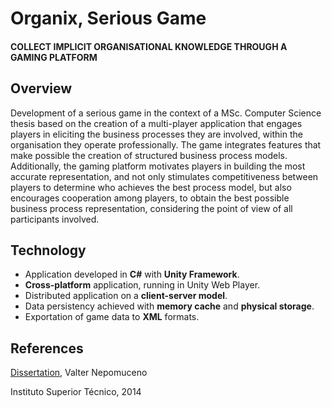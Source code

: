 # Organix, Serious Game

#### COLLECT IMPLICIT ORGANISATIONAL KNOWLEDGE THROUGH A GAMING PLATFORM

## Overview

Development of a serious game in the context of a MSc. Computer Science thesis based on the creation of a multi-player application that engages players in eliciting the business processes they are involved, within the organisation they operate professionally. The game integrates features that make possible the creation of structured business process models. Additionally, the gaming platform motivates players in building the most accurate representation, and not only stimulates competitiveness between players to determine who achieves the best process model, but also encourages cooperation among players, to obtain the best possible business process representation, considering the point of view of all participants involved.

## Technology

* Application developed in **C#** with **Unity Framework**.
* **Cross-platform** application, running in Unity Web Player.
* Distributed application on a **client-server model**.
* Data persistency achieved with **memory cache** and **physical storage**.
* Exportation of game data to **XML** formats.


## References

[Dissertation](https://dl.dropboxusercontent.com/u/2219447/MEICA-62599-ValterNepomuceno.pdf), Valter Nepomuceno

Instituto Superior Técnico, 2014
